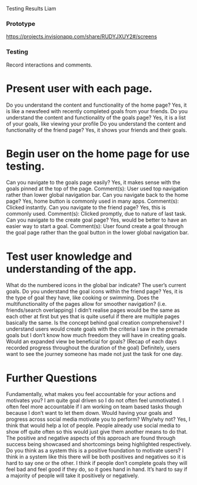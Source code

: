 Testing Results Liam

### Prototype
https://projects.invisionapp.com/share/RUDYJXUY2#/screens

### Testing
Record interactions and comments.
# Present user with each page.
Do you understand the content and functionality of the home page?
  Yes, it is like a newsfeed with recently completed goals from your friends.
Do you understand the content and functionality of the goals page?
  Yes, it is a list of your goals, like viewing your profile
Do you understand the content and functionality of the friend page?
	Yes, it shows your friends and their goals.

# Begin user on the home page for use testing.
Can you navigate to the goals page easily?
	Yes, it makes sense with the goals pinned at the top of the page.
	Comment(s): User used top navigation rather than lower global navigation bar.
Can you navigate back to the home page?
	Yes, home button is commonly used in many apps.
	Comment(s): Clicked instantly.
Can you navigate to the friend page?
	Yes, this is commonly used.
	Comment(s): Clicked promptly, due to nature of last task.
Can you navigate to the create goal page?
	Yes, would be better to have an easier way to start a goal.
Comment(s): User found create a goal through the goal page rather than the goal button in the lower global navigation bar.

# Test user knowledge and understanding of the app.
What do the numbered icons in the global bar indicate?
	The user’s current goals.
Do you understand the goal icons within the friend page?
	Yes, it is the type of goal they have, like cooking or swimming.
Does the multifunctionality of the pages allow for smoother navigation? (i.e. friends/search overlapping)
I didn’t realise pages would be the same as each other at first but yes that is quite useful if there are multiple pages basically the same.
Is the concept behind goal creation comprehensive?
I understand users would create goals with the criteria I saw in the premade goals but I don’t know how much freedom they will have in creating goals.
Would an expanded view be beneficial for goals? (Recap of each days recorded progress throughout the duration of the goal)
	Definitely, users want to see the journey someone has made not just the task for one day.

# Further Questions
Fundamentally, what makes you feel accountable for your actions and motivates you?
I am quite goal driven so I do not often feel unmotivated. I often feel more accountable if I am working on team based tasks though because I don’t want to let them down.
Would having your goals and progress across social media motivate you to perform? Why/why not?
Yes, I think that would help a lot of people. People already use social media to show off quite often so this would just give them another means to do that.
The positive and negative aspects of this approach are found through success being showcased and shortcomings being highlighted respectively. Do you think as a system this is a positive foundation to motivate users?
I think in a system like this there will be both positives and negatives so it is hard to say one or the other. I think if people don’t complete goals they will feel bad and feel good if they do, so it goes hand in hand. It’s hard to say if a majority of people will take it positively or negatively.


